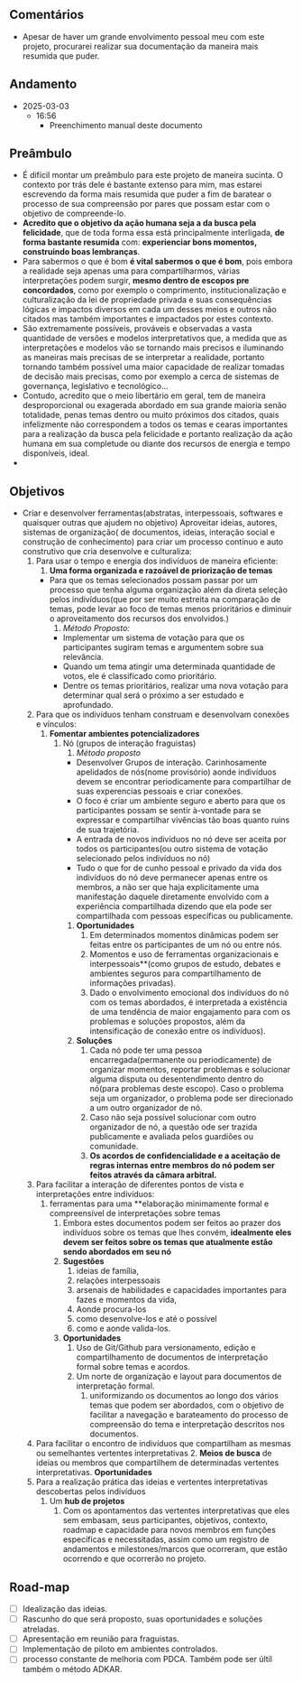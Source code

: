 ## Comentários 
- Apesar de haver um grande envolvimento pessoal meu com este projeto, procurarei realizar sua documentação da maneira mais resumida que puder. 
## Andamento
- 2025-03-03
	- 16:56
		- Preenchimento manual deste documento
## Preâmbulo
- É difícil montar um preâmbulo para este projeto de maneira sucinta. O contexto por trás dele é bastante extenso para mim, mas estarei escrevendo da forma mais resumida que puder a fim de baratear o processo de sua compreensão por pares que possam estar com o objetivo de compreende-lo. 
- **Acredito que o objetivo da ação humana seja a da busca pela felicidade**,  que de toda forma essa está principalmente interligada, **de forma bastante resumida** com:  **experienciar bons momentos, construindo boas lembranças**. 
- Para sabermos o que é bom **é vital sabermos o que é bom**, pois embora a realidade seja apenas uma para compartilharmos, várias interpretações podem surgir, **mesmo dentro de escopos pre concordados**, como por exemplo o comprimento, institucionalização e culturalização da lei de propriedade privada e suas consequências lógicas e impactos diversos em cada um desses meios e outros não citados mas também importantes e impactados por estes contexto.
- São extremamente possíveis, prováveis e observadas a vasta quantidade de versões e modelos interpretativos que, a medida que as interpretações e modelos vão se tornando mais precisos e iluminando as maneiras mais precisas de se interpretar a realidade, portanto tornando também possível uma maior capacidade de realizar tomadas de decisão mais precisas, como por exemplo a cerca de sistemas de governança, legislativo e tecnológico...
- Contudo, acredito que o meio libertário em geral, tem de maneira desproporcional ou exagerada abordado em sua grande maioria senão totalidade, penas temas dentro ou muito próximos dos citados, quais infelizmente não correspondem a todos os temas e cearas importantes para a realização da busca pela felicidade e portanto realização da ação humana em sua completude ou diante dos recursos de energia e tempo disponíveis, ideal.
-
## Objetivos
- Criar e desenvolver ferramentas(abstratas, interpessoais, softwares e quaisquer outras que ajudem no objetivo) Aproveitar ideias, autores, sistemas de organização( de documentos, ideias, interação social e construção de conhecimento) para criar um processo contínuo e auto construtivo que cria desenvolve e culturaliza:
	1. Para usar o tempo e energia dos indivíduos de maneira eficiente:
		1.  **Uma forma organizada e razoável de priorização de temas** 
		- Para que os temas selecionados possam passar por um processo que tenha alguma organização além da direta seleção pelos indivíduos(que por ser muito estreita na comparação de temas, pode levar ao foco de temas menos prioritários e diminuir o aproveitamento dos recursos dos envolvidos.)
			1. _Método Proposto:_
			- Implementar um sistema de votação para que os participantes sugiram temas e argumentem sobre sua relevância.
			- Quando um tema atingir uma determinada quantidade de votos, ele é classificado como prioritário.
			- Dentre os temas prioritários, realizar uma nova votação para determinar qual será o próximo a ser estudado e aprofundado.
	2.  Para que os indivíduos tenham construam e desenvolvam conexões e vínculos:
		1. **Fomentar ambientes potencializadores**  
			1. Nó (grupos de interação fraguistas)
				1. _Método proposto_
				- Desenvolver Grupos de interação. Carinhosamente apelidados de nós(nome provisório) aonde indivíduos  devem se encontrar periodicamente para compartilhar de suas experencias pessoais e criar conexões.
				- O foco é criar um ambiente seguro e aberto para que os participantes possam se sentir à-vontade para se expressar e compartilhar vivências tão boas quanto ruins de sua trajetória.  
				- A entrada de novos indivíduos no nó deve ser aceita por todos os participantes(ou outro sistema de votação selecionado pelos indivíduos no nó)
				- Tudo o que for de cunho pessoal e privado da vida dos indivíduos do nó deve permanecer apenas entre os membros, a não ser que haja explicitamente uma manifestação daquele diretamente envolvido com a experiência compartilhada dizendo que ela pode ser compartilhada com pessoas específicas ou publicamente. 
				1. **Oportunidades**
					1. Em determinados momentos dinâmicas podem ser feitas entre os participantes de um nó ou entre nós. 
					2. Momentos e uso de ferramentas organizacionais e interpessoais**(como grupos de estudo, debates e ambientes seguros para compartilhamento de informações privadas).
					3. Dado o envolvimento emocional dos indivíduos do nó com os temas abordados, é interpretada a existência de uma tendência de maior engajamento para com os problemas e soluções propostos, além da intensificação de conexão entre os indivíduos). 
				2. **Soluções**
					1. Cada nó pode ter uma pessoa encarregada(permanente ou periodicamente) de organizar momentos, reportar problemas e solucionar alguma disputa ou desentendimento dentro do nó(para problemas deste escopo).
					   Caso o problema seja um organizador, o problema pode ser direcionado a um outro organizador de nó.
					6. Caso não seja possível solucionar com outro organizador de nó, a questão ode ser trazida publicamente e avaliada pelos guardiões ou comunidade. 
					7. **Os acordos de confidencialidade e a aceitação de regras internas entre membros do nó podem ser feitos através da câmara arbitral.**
	3. Para facilitar a interação de  diferentes pontos de vista e interpretações entre indivíduos: 
		1. ferramentas para uma **elaboração minimamente formal e compreensível de interpretações sobre temas
			1. Embora estes documentos podem ser feitos ao prazer dos indivíduos sobre os temas que lhes convém, **idealmente eles devem ser feitos sobre os temas que atualmente estão sendo abordados em seu nó**
			2. **Sugestões**
				1.  ideias de família,
				2. relações interpessoais
				3. arsenais de habilidades e capacidades importantes para fazes e momentos da vida, 
				4. Aonde procura-los
				5. como desenvolve-los e até o possível
				6. como e aonde valida-los.
			3. **Oportunidades**
				1. Uso de Git/Github para versionamento, edição e compartilhamento de documentos de interpretação formal sobre temas e acordos.
				2. Um norte de organização e layout para documentos de interpretação formal.
					1. uniformizando os documentos ao longo dos vários temas que podem ser abordados, com o objetivo de facilitar a navegação e barateamento do processo de compreensão do tema e interpretação descritos nos documentos. 
	4. Para facilitar o encontro de indivíduos  que compartilham as mesmas ou semelhantes vertentes interpretativas 
		2. **Meios de busca** de ideias ou membros que compartilhem de determinadas vertentes interpretativas.
			**Oportunidades**
	5. Para a realização prática das ideias e vertentes interpretativas descobertas pelos indivíduos 
		1. Um **hub de projetos**
			1. Com os apontamentos das vertentes interpretativas que eles sem embasam, seus participantes, objetivos, contexto, roadmap e capacidade para novos membros em funções específicas e necessitadas, assim como um registro de andamentos e milestones/marcos que ocorreram, que estão ocorrendo e que ocorrerão no projeto. 
	
## Road-map
- [ ] Idealização das ideias.
- [ ] Rascunho do que será proposto, suas oportunidades e  soluções atreladas.
- [ ] Apresentação em reunião para fraguistas.
- [ ] Implementação de piloto em ambientes controlados.
- [ ] processo constante de melhoria com PDCA. Também pode ser últil também o método ADKAR.